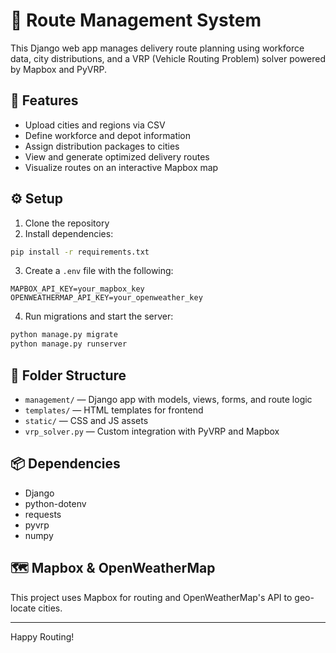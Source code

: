 # 🚚 Route Management System

This Django web app manages delivery route planning using workforce data, city distributions, and a VRP (Vehicle Routing Problem) solver powered by Mapbox and PyVRP.

## 🧩 Features

- Upload cities and regions via CSV
- Define workforce and depot information
- Assign distribution packages to cities
- View and generate optimized delivery routes
- Visualize routes on an interactive Mapbox map

## ⚙️ Setup

1. Clone the repository
2. Install dependencies:

```bash
pip install -r requirements.txt
```

3. Create a `.env` file with the following:

```env
MAPBOX_API_KEY=your_mapbox_key
OPENWEATHERMAP_API_KEY=your_openweather_key
```

4. Run migrations and start the server:

```bash
python manage.py migrate
python manage.py runserver
```

## 📁 Folder Structure

- `management/` — Django app with models, views, forms, and route logic
- `templates/` — HTML templates for frontend
- `static/` — CSS and JS assets
- `vrp_solver.py` — Custom integration with PyVRP and Mapbox

## 📦 Dependencies

- Django
- python-dotenv
- requests
- pyvrp
- numpy

## 🗺️ Mapbox & OpenWeatherMap

This project uses Mapbox for routing and OpenWeatherMap's API to geo-locate cities.

---

Happy Routing!

